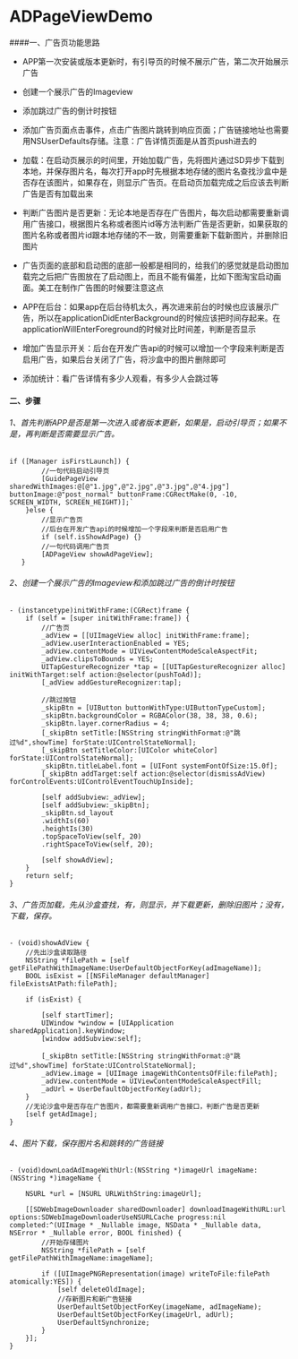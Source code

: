 # ADPageViewDemo
####一、广告页功能思路
* APP第一次安装或版本更新时，有引导页的时候不展示广告，第二次开始展示广告
* 创建一个展示广告的Imageview

* 添加跳过广告的倒计时按钮

* 添加广告页面点击事件，点击广告图片跳转到响应页面；广告链接地址也需要用NSUserDefaults存储。注意：广告详情页面是从首页push进去的

* 加载：在启动页展示的时间里，开始加载广告，先将图片通过SD异步下载到本地，并保存图片名，每次打开app时先根据本地存储的图片名查找沙盒中是否存在该图片，如果存在，则显示广告页。在启动页加载完成之后应该去判断广告是否有加载出来

* 判断广告图片是否更新：无论本地是否存在广告图片，每次启动都需要重新调用广告接口，根据图片名称或者图片id等方法判断广告是否更新，如果获取的图片名称或者图片id跟本地存储的不一致，则需要重新下载新图片，并删除旧图片

* 广告页面的底部和启动图的底部一般都是相同的，给我们的感觉就是启动图加载完之后把广告图放在了启动图上，而且不能有偏差，比如下图淘宝启动画面。美工在制作广告图的时候要注意这点

* APP在后台：如果app在后台待机太久，再次进来前台的时候也应该展示广告，所以在applicationDidEnterBackground的时候应该把时间存起来。在applicationWillEnterForeground的时候对比时间差，判断是否显示

* 增加广告显示开关：后台在开发广告api的时候可以增加一个字段来判断是否启用广告，如果后台关闭了广告，将沙盒中的图片删除即可

* 添加统计：看广告详情有多少人观看，有多少人会跳过等

#### 二、步骤
###### 1、首先判断APP是否是第一次进入或者版本更新，如果是，启动引导页；如果不是，再判断是否需要显示广告。
```
if ([Manager isFirstLaunch]) {
        //一句代码启动引导页
        [GuidePageView sharedWithImages:@[@"1.jpg",@"2.jpg",@"3.jpg",@"4.jpg"] buttonImage:@"post_normal" buttonFrame:CGRectMake(0, -10, SCREEN_WIDTH, SCREEN_HEIGHT)];`
    }else {
        //显示广告页
        //后台在开发广告api的时候增加一个字段来判断是否启用广告
        if (self.isShowAdPage) {}
        //一句代码调用广告页
        [ADPageView showAdPageView];
   }
```
###### 2、创建一个展示广告的Imageview和添加跳过广告的倒计时按钮
```
- (instancetype)initWithFrame:(CGRect)frame {
    if (self = [super initWithFrame:frame]) {
        //广告页
        _adView = [[UIImageView alloc] initWithFrame:frame];
        _adView.userInteractionEnabled = YES;
        _adView.contentMode = UIViewContentModeScaleAspectFit;
        _adView.clipsToBounds = YES;
        UITapGestureRecognizer *tap = [[UITapGestureRecognizer alloc] initWithTarget:self action:@selector(pushToAd)];
        [_adView addGestureRecognizer:tap];
        
        //跳过按钮
        _skipBtn = [UIButton buttonWithType:UIButtonTypeCustom];
        _skipBtn.backgroundColor = RGBAColor(38, 38, 38, 0.6);
        _skipBtn.layer.cornerRadius = 4;
        [_skipBtn setTitle:[NSString stringWithFormat:@"跳过%d",showTime] forState:UIControlStateNormal];
        [_skipBtn setTitleColor:[UIColor whiteColor] forState:UIControlStateNormal];
        _skipBtn.titleLabel.font = [UIFont systemFontOfSize:15.0f];
        [_skipBtn addTarget:self action:@selector(dismissAdView) forControlEvents:UIControlEventTouchUpInside];
        
        [self addSubview:_adView];
        [self addSubview:_skipBtn];
        _skipBtn.sd_layout
        .widthIs(60)
        .heightIs(30)
        .topSpaceToView(self, 20)
        .rightSpaceToView(self, 20);
        
        [self showAdView];
    }
    return self;
}
```
###### 3、广告页加载，先从沙盒查找，有，则显示，并下载更新，删除旧图片；没有，下载，保存。
```
- (void)showAdView {
    //先出沙盒读取路径
    NSString *filePath = [self getFilePathWithImageName:UserDefaultObjectForKey(adImageName)];
    BOOL isExist = [[NSFileManager defaultManager] fileExistsAtPath:filePath];
    
    if (isExist) {
        
        [self startTimer];
        UIWindow *window = [UIApplication sharedApplication].keyWindow;
        [window addSubview:self];
        
        [_skipBtn setTitle:[NSString stringWithFormat:@"跳过%d",showTime] forState:UIControlStateNormal];
        _adView.image = [UIImage imageWithContentsOfFile:filePath];
        _adView.contentMode = UIViewContentModeScaleAspectFill;
        _adUrl = UserDefaultObjectForKey(adUrl);
    }
    //无论沙盒中是否存在广告图片，都需要重新调用广告接口，判断广告是否更新
    [self getAdImage];
}
```
###### 4、图片下载，保存图片名和跳转的广告链接
```
- (void)downLoadAdImageWithUrl:(NSString *)imageUrl imageName:(NSString *)imageName {
    
    NSURL *url = [NSURL URLWithString:imageUrl];
    
    [[SDWebImageDownloader sharedDownloader] downloadImageWithURL:url options:SDWebImageDownloaderUseNSURLCache progress:nil completed:^(UIImage * _Nullable image, NSData * _Nullable data, NSError * _Nullable error, BOOL finished) {
        //开始存储图片
        NSString *filePath = [self getFilePathWithImageName:imageName];
      
        if ([UIImagePNGRepresentation(image) writeToFile:filePath atomically:YES]) {
            [self deleteOldImage];
            //存新图片和新广告链接
            UserDefaultSetObjectForKey(imageName, adImageName);
            UserDefaultSetObjectForKey(imageUrl, adUrl);
            UserDefaultSynchronize;
        }
    }];
}
```
